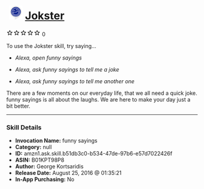 # &nbsp;<img src="skill_icon" alt="Jokster icon" width="36"> [Jokster](http://alexa.amazon.com/#skills/amzn1.ask.skill.b51db3c0-b534-47de-97b6-e57d7022426f)
![0 stars](../../images/ic_star_border_black_18dp_1x.png)![0 stars](../../images/ic_star_border_black_18dp_1x.png)![0 stars](../../images/ic_star_border_black_18dp_1x.png)![0 stars](../../images/ic_star_border_black_18dp_1x.png)![0 stars](../../images/ic_star_border_black_18dp_1x.png) 0

To use the Jokster skill, try saying...

* *Alexa, open funny sayings*

* *Alexa, ask funny sayings to tell me a joke*

* *Alexa, ask funny sayings to tell me another one*

There are a few moments on our everyday life, that we all need a quick joke. funny sayings is all about the laughs.
We are here to make your day just a bit better.

***

### Skill Details

* **Invocation Name:** funny sayings
* **Category:** null
* **ID:** amzn1.ask.skill.b51db3c0-b534-47de-97b6-e57d7022426f
* **ASIN:** B01KPT98P8
* **Author:** George Kortsaridis
* **Release Date:** August 25, 2016 @ 01:35:21
* **In-App Purchasing:** No
